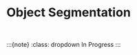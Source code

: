 
# Object Segmentation

<br>

:::{note}
:class: dropdown
In Progress
:::

<br>
<br>

<br>
<br>

<br>
<br>

<br>
<br>
